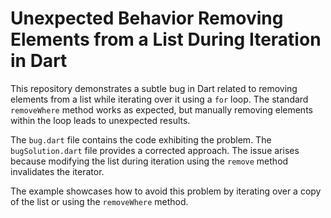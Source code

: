 # Unexpected Behavior Removing Elements from a List During Iteration in Dart

This repository demonstrates a subtle bug in Dart related to removing elements from a list while iterating over it using a `for` loop.  The standard `removeWhere` method works as expected, but manually removing elements within the loop leads to unexpected results.

The `bug.dart` file contains the code exhibiting the problem. The `bugSolution.dart` file provides a corrected approach.  The issue arises because modifying the list during iteration using the `remove` method invalidates the iterator. 

The example showcases how to avoid this problem by iterating over a copy of the list or using the `removeWhere` method.